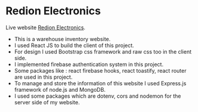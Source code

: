 # Redion Electronics

Live website [Redion Electronics](redion-electronics.firebaseapp.com).

* This is a warehouse inventory website.
* I used React JS to build the client of this project.
* For design I used Bootstrap css framework and raw css too in the client side.
* I implemented firebase authentication system in this project.
* Some packages like : react firebase hooks, react toastify, react router are used in this project.
* To manage and store the information of this website I used Express.js framework of node.js and MongoDB.
* I used some packages which are dotenv, cors and nodemon for the server side of my website.
